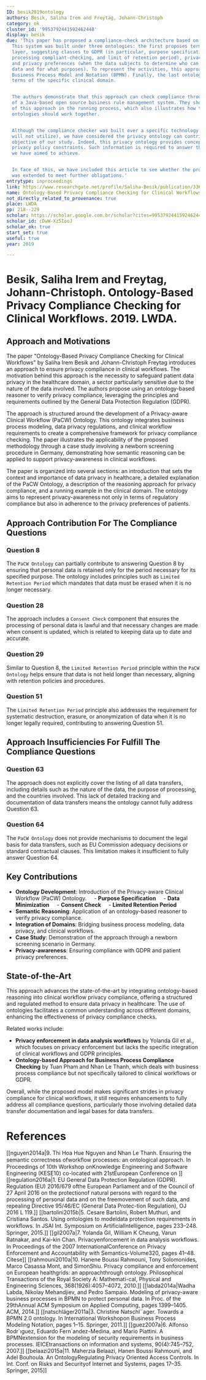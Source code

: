 ```yaml
---
ID: besik2019ontology
authors: Besik, Saliha Irem and Freytag, Johann-Christoph
category: ok
cluster_id: '9953792441592462448'
display: besik
due: 'This paper has proposed a compliance-check architecture based on Java technologies.
  This system was built under three ontologies: the first proposes terms for the privacy
  layer, suggesting classes to GDPR (in particular, purpose specifications, data minimization,
  processing compliant-checking, and limit of retention period), privacy policies,
  and privacy preferences (when the data subjects to determine who can access their
  data and for what purposes). To represent the activities, this approach has inherited
  Business Process Model and Notation (BPMN). Finally, the last ontology contains
  terms of the specific clinical domain.


  The authors demonstrate that this approach can check compliance through the ministration
  of a Java-based open source business rule management system. They show the usability
  of this approach in the running process, which also illustrates how these three
  ontologies should work together.


  Although the compliance checker was built over a specific technology (that we probably
  will not utilize), we have considered the privacy ontology can contribute to the
  objective of our study. Indeed, this privacy ontology provides concepts to represent
  privacy policy constraints. Such information is required to answer the obligations
  we have aimed to achieve.


  In face of this, we have included this article to see whether the proposed model
  was extended to meet further obligations.'
entrytype: inproceedings
link: https://www.researchgate.net/profile/Saliha-Besik/publication/336129066_Ontology-Based_Privacy_Compliance_Checking_for_Clinical_Workflows/links/5d90d2cb299bf10cff1a003e/Ontology-Based-Privacy-Compliance-Checking-for-Clinical-Workflows.pdf
name: Ontology-Based Privacy Compliance Checking for Clinical Workflows.
not_directly_related_to_provenance: true
place: LWDA
pp: 218--229
scholar: https://scholar.google.com.br/scholar?cites=9953792441592462448&as_sdt=2005&sciodt=0,5&hl=en
scholar_id: cDwW-Xz5IooJ
scholar_ok: true
start_set: true
useful: true
year: 2019

---
```

# Besik, Saliha Irem and Freytag, Johann-Christoph. Ontology-Based Privacy Compliance Checking for Clinical Workflows. 2019. LWDA.

## Approach and Motivations

The paper "Ontology-Based Privacy Compliance Checking for Clinical Workflows" by Saliha Irem Besik and Johann-Christoph Freytag introduces an approach to ensure privacy compliance in clinical workflows. The motivation behind this approach is the necessity to safeguard patient data privacy in the healthcare domain, a sector particularly sensitive due to the nature of the data involved. The authors propose using an ontology-based reasoner to verify privacy compliance, leveraging the principles and requirements outlined by the General Data Protection Regulation (GDPR).

The approach is structured around the development of a Privacy-aware Clinical Workflow (PaCW) Ontology. This ontology integrates business process modeling, data privacy regulations, and clinical workflow requirements to create a comprehensive framework for privacy compliance checking. The paper illustrates the applicability of the proposed methodology through a case study involving a newborn screening procedure in Germany, demonstrating how semantic reasoning can be applied to support privacy-awareness in clinical workflows.

The paper is organized into several sections: an introduction that sets the context and importance of data privacy in healthcare, a detailed explanation of the PaCW Ontology, a description of the reasoning approach for privacy compliance, and a running example in the clinical domain. The ontology aims to represent privacy-awareness not only in terms of regulatory compliance but also in adherence to the privacy preferences of patients.

## Approach Contribution For The Compliance Questions

### Question 8

The `PaCW Ontology` can partially contribute to answering Question 8 by ensuring that personal data is retained only for the period necessary for its specified purpose. The ontology includes principles such as `Limited Retention Period` which mandates that data must be erased when it is no longer necessary.

### Question 28

The approach includes a `Consent Check` component that ensures the processing of personal data is lawful and that necessary changes are made when consent is updated, which is related to keeping data up to date and accurate.

### Question 29

Similar to Question 8, the `Limited Retention Period` principle within the `PaCW Ontology` helps ensure that data is not held longer than necessary, aligning with retention policies and procedures.

### Question 51

The `Limited Retention Period` principle also addresses the requirement for systematic destruction, erasure, or anonymization of data when it is no longer legally required, contributing to answering Question 51.

## Approach Insufficiencies For Fulfill The Compliance Questions

### Question 63

The approach does not explicitly cover the listing of all data transfers, including details such as the nature of the data, the purpose of processing, and the countries involved. This lack of detailed tracking and documentation of data transfers means the ontology cannot fully address Question 63.

### Question 64

The `PaCW Ontology` does not provide mechanisms to document the legal basis for data transfers, such as EU Commission adequacy decisions or standard contractual clauses. This limitation makes it insufficient to fully answer Question 64.

## Key Contributions

- **Ontology Development**: Introduction of the Privacy-aware Clinical Workflow (PaCW) Ontology.
    - **Purpose Specification**
    - **Data Minimization**
    - **Consent Check**
    - **Limited Retention Period**
- **Semantic Reasoning**: Application of an ontology-based reasoner to verify privacy compliance.
- **Integration of Domains**: Bridging business process modeling, data privacy, and clinical workflows.
- **Case Study**: Demonstration of the approach through a newborn screening scenario in Germany.
- **Privacy-awareness**: Ensuring compliance with GDPR and patient privacy preferences.

## State-of-the-Art

This approach advances the state-of-the-art by integrating ontology-based reasoning into clinical workflow privacy compliance, offering a structured and regulated method to ensure data privacy in healthcare. The use of ontologies facilitates a common understanding across different domains, enhancing the effectiveness of privacy compliance checks.

Related works include:

- **Privacy enforcement in data analysis workflows** by Yolanda Gil et al., which focuses on privacy enforcement but lacks the specific integration of clinical workflows and GDPR principles.
- **Ontology-based Approach for Business Process Compliance Checking** by Tuan Pham and Nhan Le Thanh, which deals with business process compliance but not specifically tailored to clinical workflows or GDPR.

Overall, while the proposed model makes significant strides in privacy compliance for clinical workflows, it still requires enhancements to fully address all compliance questions, particularly those involving detailed data transfer documentation and legal bases for data transfers.
# References

[[nguyen2014a|9. Thi Hoa Hue Nguyen and Nhan Le Thanh. Ensuring the semantic correctness ofworkﬂow processes: an ontological approach. In Proceedings of 10th Workshop onKnowledge Engineering and Software Engineering (KESE10) co-located with 21stEuropean Conference on ]]
[[regulation2016a|1. EU General Data Protection Regulation (GDPR). Regulation (EU) 2016/679 ofthe European Parliament and of the Council of 27 April 2016 on the protectionof natural persons with regard to the processing of personal data and on the freemovement of such data, and repealing Directive 95/46/EC (General Data Protec-tion Regulation), OJ 2016 L 119.]]
[[bartolini2015b|5. Cesare Bartolini, Robert Muthuri, and Cristiana Santos. Using ontologies to modeldata protection requirements in workﬂows. In JSAI Int. Symposium on ArtiﬁcialIntelligence, pages 233–248. Springer, 2015.]]
[[gil2007a|7. Yolanda Gil, William K Cheung, Varun Ratnakar, and Kai-kin Chan. Privacyenforcement in data analysis workﬂows. In Proceedings of the 2007 InternationalConference on Privacy Enforcement and Accountability with Semantics-Volume320, pages 41–48. Citese]]
[[rahmouni2010a|10. Hanene Boussi Rahmouni, Tony Solomonides, Marco Casassa Mont, and SimonShiu. Privacy compliance and enforcement on European healthgrids: an approachthrough ontology. Philosophical Transactions of the Royal Society A: Mathemati-cal, Physical and Engineering Sciences, 368(1926):4057–4072, 2010.]]
[[labda2014a|Wadha Labda, Nikolay Mehandjiev, and Pedro Sampaio. Modeling of privacy-aware business processes in BPMN to protect personal data. In Proc. of the 29thAnnual ACM Symposium on Applied Computing, pages 1399–1405. ACM, 2014.]]
[[natschläger2011a|3. Christine Natschl¨ager. Towards a BPMN 2.0 ontology. In International Workshopon Business Process Modeling Notation, pages 1–15. Springer, 2011.]]
[[guez2007a|6. Alfonso Rodr´ıguez, Eduardo Fern´andez-Medina, and Mario Piattini. A BPMNextension for the modeling of security requirements in business processes. IEICEtransactions on information and systems, 90(4):745–752, 2007.]]
[[belaazi2015a|11. Maherzia Belaazi, Hanen Boussi Rahmouni, and Adel Bouhoula. An OntologyRegulating Privacy Oriented Access Controls. In Int. Conf. on Risks and Securityof Internet and Systems, pages 17–35. Springer, 2015]]
